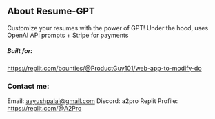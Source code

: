 ## About Resume-GPT
Customize your resumes with the power of GPT!
Under the hood, uses OpenAI API prompts + Stripe for payments

##### Built for:
https://replit.com/bounties/@ProductGuy101/web-app-to-modify-do

### Contact me:

Email: aayushpalai@gmail.com
Discord: a2pro
Replit Profile: https://replit.com/@A2Pro


